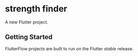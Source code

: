 # strength finder

A new Flutter project.

## Getting Started

FlutterFlow projects are built to run on the Flutter _stable_ release.

